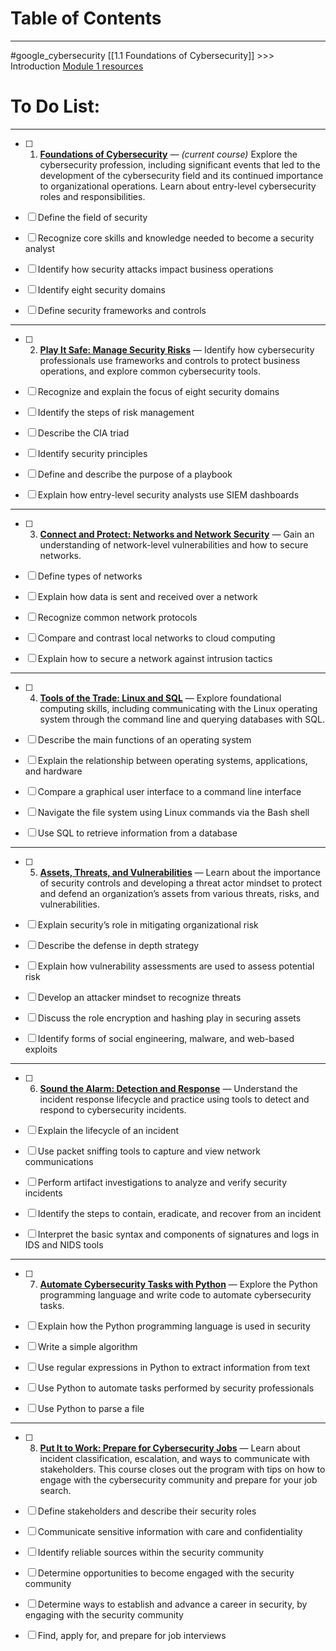 # Table of Contents
---
#google_cybersecurity
[[1.1 Foundations of Cybersecurity]] >>> Introduction
[Module 1 resources](https://www.coursera.org/learn/foundations-of-cybersecurity/resources/L1aML)
# To Do List:
---
- [ ] 1. [**Foundations of Cybersecurity**](https://www.coursera.org/learn/foundations-of-cybersecurity/home/week/1) — _(current course)_ Explore the cybersecurity profession, including significant events that led to the development of the cybersecurity field and its continued importance to organizational operations. Learn about entry-level cybersecurity roles and responsibilities. 

- [ ] Define the field of security
- [ ] Recognize core skills and knowledge needed to become a security analyst
- [ ] Identify how security attacks impact business operations
- [ ] Identify eight security domains
- [ ] Define security frameworks and controls
---
- [ ] 2. [**Play It Safe: Manage Security Risks**](https://www.coursera.org/learn/manage-security-risks/home/week/1) — Identify how cybersecurity professionals use frameworks and controls to protect business operations, and explore common cybersecurity tools.

- [ ] Recognize and explain the focus of eight security domains
- [ ] Identify the steps of risk management
- [ ] Describe the CIA triad
- [ ] Identify security principles
- [ ] Define and describe the purpose of a playbook
- [ ] Explain how entry-level security analysts use SIEM dashboards
---
- [ ] 3. [**Connect and Protect: Networks and Network Security**](https://www.coursera.org/learn/networks-and-network-security/home/week/1) — Gain an understanding of network-level vulnerabilities and how to secure networks.

- [ ] Define types of networks
- [ ] Explain how data is sent and received over a network
- [ ] Recognize common network protocols
- [ ] Compare and contrast local networks to cloud computing
- [ ] Explain how to secure a network against intrusion tactics
---
- [ ] 4. [**Tools of the Trade: Linux and SQL**](https://www.coursera.org/learn/linux-and-sql/home/week/1) — Explore foundational computing skills, including communicating with the Linux operating system through the command line and querying databases with SQL.

- [ ] Describe the main functions of an operating system
- [ ] Explain the relationship between operating systems, applications, and hardware
- [ ] Compare a graphical user interface to a command line interface
- [ ] Navigate the file system using Linux commands via the Bash shell
- [ ] Use SQL to retrieve information from a database
---
- [ ] 5. [**Assets, Threats, and Vulnerabilities**](https://www.coursera.org/learn/assets-threats-and-vulnerabilities/home/week/1) — Learn about the importance of security controls and developing a threat actor mindset to protect and defend an organization’s assets from various threats, risks, and vulnerabilities.

- [ ] Explain security’s role in mitigating organizational risk
- [ ] Describe the defense in depth strategy
- [ ] Explain how vulnerability assessments are used to assess potential risk
- [ ] Develop an attacker mindset to recognize threats
- [ ] Discuss the role encryption and hashing play in securing assets
- [ ] Identify forms of social engineering, malware, and web-based exploits
---
- [ ] 6. [**Sound the Alarm: Detection and Response**](https://www.coursera.org/learn/detection-and-response/home/week/1) — Understand the incident response lifecycle and practice using tools to detect and respond to cybersecurity incidents.
 
- [ ] Explain the lifecycle of an incident
- [ ] Use packet sniffing tools to capture and view network communications
- [ ] Perform artifact investigations to analyze and verify security incidents
- [ ] Identify the steps to contain, eradicate, and recover from an incident
- [ ] Interpret the basic syntax and components of signatures and logs in IDS and NIDS tools
---
- [ ] 7. [**Automate Cybersecurity Tasks with Python**](https://www.coursera.org/learn/automate-cybersecurity-tasks-with-python/home/week/1) — Explore the Python programming language and write code to automate cybersecurity tasks.

- [ ] Explain how the Python programming language is used in security
- [ ] Write a simple algorithm
- [ ] Use regular expressions in Python to extract information from text
- [ ] Use Python to automate tasks performed by security professionals
- [ ] Use Python to parse a file
---
- [ ] 8. [**Put It to Work: Prepare for Cybersecurity Jobs**](https://www.coursera.org/learn/prepare-for-cybersecurity-jobs/home/week/1) — Learn about incident classification, escalation, and ways to communicate with stakeholders. This course closes out the program with tips on how to engage with the cybersecurity community and prepare for your job search.

- [ ] Define stakeholders and describe their security roles
- [ ] Communicate sensitive information with care and confidentiality
- [ ] Identify reliable sources within the security community
- [ ] Determine opportunities to become engaged with the security community
- [ ] Determine ways to establish and advance a career in security, by engaging with the security community
- [ ] Find, apply for, and prepare for job interviews